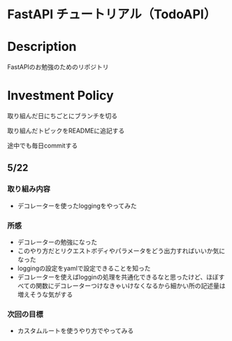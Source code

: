 # FastAPI チュートリアル（TodoAPI）
# Description
FastAPIのお勉強のためのリポジトリ

# Investment Policy
取り組んだ日にちごとにブランチを切る 

取り組んだトピックをREADMEに追記する 

途中でも毎日commitする

## 5/22
### 取り組み内容
- デコレーターを使ったloggingをやってみた

### 所感
- デコレーターの勉強になった
- このやり方だとリクエストボディやパラメータをどう出力すればいいか気になった
- loggingの設定をyamlで設定できることを知った
- デコレーターを使えばlogginの処理を共通化できるなと思ったけど、ほぼすべての関数にデコレーターつけなきゃいけなくなるから細かい所の記述量は増えそうな気がする

### 次回の目標
- カスタムルートを使うやり方でやってみる